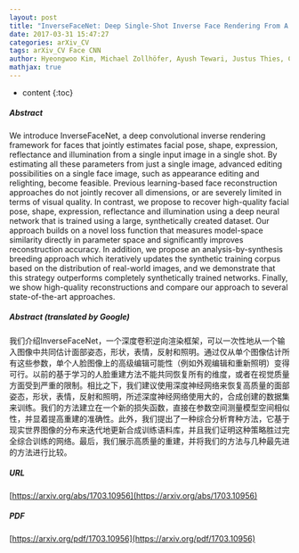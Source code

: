 ```yaml
---
layout: post
title: "InverseFaceNet: Deep Single-Shot Inverse Face Rendering From A Single Image"
date: 2017-03-31 15:47:27
categories: arXiv_CV
tags: arXiv_CV Face CNN
author: Hyeongwoo Kim, Michael Zollhöfer, Ayush Tewari, Justus Thies, Christian Richardt, Christian Theobalt
mathjax: true
---
```


* content
{:toc}

##### Abstract
We introduce InverseFaceNet, a deep convolutional inverse rendering framework for faces that jointly estimates facial pose, shape, expression, reflectance and illumination from a single input image in a single shot. By estimating all these parameters from just a single image, advanced editing possibilities on a single face image, such as appearance editing and relighting, become feasible. Previous learning-based face reconstruction approaches do not jointly recover all dimensions, or are severely limited in terms of visual quality. In contrast, we propose to recover high-quality facial pose, shape, expression, reflectance and illumination using a deep neural network that is trained using a large, synthetically created dataset. Our approach builds on a novel loss function that measures model-space similarity directly in parameter space and significantly improves reconstruction accuracy. In addition, we propose an analysis-by-synthesis breeding approach which iteratively updates the synthetic training corpus based on the distribution of real-world images, and we demonstrate that this strategy outperforms completely synthetically trained networks. Finally, we show high-quality reconstructions and compare our approach to several state-of-the-art approaches.

##### Abstract (translated by Google)
我们介绍InverseFaceNet，一个深度卷积逆向渲染框架，可以一次性地从一个输入图像中共同估计面部姿态，形状，表情，反射和照明。通过仅从单个图像估计所有这些参数，单个人脸图像上的高级编辑可能性（例如外观编辑和重新照明）变得可行。以前的基于学习的人脸重建方法不能共同恢复所有的维度，或者在视觉质量方面受到严重的限制。相比之下，我们建议使用深度神经网络来恢复高质量的面部姿态，形状，表情，反射和照明，所述深度神经网络使用大的，合成创建的数据集来训练。我们的方法建立在一个新的损失函数，直接在参数空间测量模型空间相似性，并显着提高重建的准确性。此外，我们提出了一种综合分析育种方法，它基于现实世界图像的分布来迭代地更新合成训练语料库，并且我们证明这种策略胜过完全综合训练的网络。最后，我们展示高质量的重建，并将我们的方法与几种最先进的方法进行比较。

##### URL
[https://arxiv.org/abs/1703.10956](https://arxiv.org/abs/1703.10956)

##### PDF
[https://arxiv.org/pdf/1703.10956](https://arxiv.org/pdf/1703.10956)

